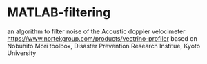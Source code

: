 # MATLAB-filtering
an algorithm to filter noise of the Acoustic doppler velocimeter 
https://www.nortekgroup.com/products/vectrino-profiler
based on Nobuhito Mori toolbox, Disaster Prevention Research Institue, Kyoto University
